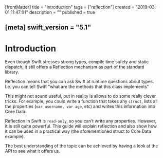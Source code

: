 [frontMatter]
title = "Introduction"
tags = ["reflection"]
created = "2019-03-01 11:47:01"
description = ""
published = true

[meta]
swift_version = "5.1"
---

# Introduction

Even though Swift stresses strong types, compile time safety and static
dispatch, it still offers a Reflection mechanism as part of the standard
library. 

Reflection means that you can ask Swift at runtime questions about types.
I.e. you can tell Swift "what are the methods that this class implements"

This might not sound useful, but in reality is allows to do some really
clever tricks: For example, you could write a function that takes any
`struct`, lists all the properties (`var username, var age`, etc)
and writes this information into Core Data. 

Reflection in Swift is `read-only`, so you can't write any properties.
However, it is still quite powerful. This guide will explain reflection
and also show how it can be used in a practical way (the aforementioned
struct to Core Data example).

The best understanding of the topic can be achieved by having a look at
the API to see what it offers us.
